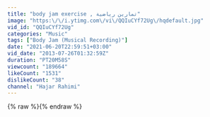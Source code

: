 ```yaml
---
title: "body jam exercise , تمارين رياضية"
image: "https:\/\/i.ytimg.com\/vi\/QQIuCYf72Ug\/hqdefault.jpg"
vid_id: "QQIuCYf72Ug"
categories: "Music"
tags: ["Body Jam (Musical Recording)"]
date: "2021-06-20T22:59:51+03:00"
vid_date: "2013-07-26T01:32:59Z"
duration: "PT20M58S"
viewcount: "189664"
likeCount: "1531"
dislikeCount: "38"
channel: "Hajar Rahimi"
---
```

{% raw %}{% endraw %}
